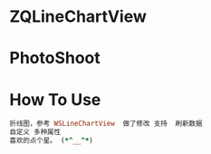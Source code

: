 # ZQLineChartView



# PhotoShoot


# How To Use

```ruby
折线图，参考 WSLineChartView  做了修改 支持  刷新数据
自定义 多种属性  
喜欢的点个星。 (*^__^*)

```
